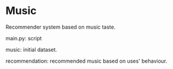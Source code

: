 # Music
Recommender system based on music taste.

main.py: script

music: initial dataset.

recommendation: recommended music based on uses' behaviour.
